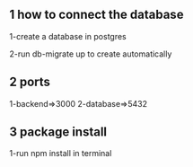 ## 1 how to connect the database
1-create a database in postgres

2-run db-migrate up to create automatically

## 2 ports
1-backend=>3000
2-database=>5432

## 3 package install
1-run npm install in terminal
 
